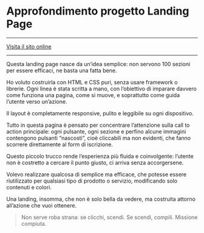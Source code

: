 # Approfondimento progetto Landing Page

---

[Visita il sito online](https://paginaprova.altervista.org)  

---

Questa landing page nasce da un’idea semplice: non servono 100 sezioni per essere efficaci, ne basta una fatta bene.

Ho voluto costruirla con HTML e CSS puri, senza usare framework o librerie. Ogni linea è stata scritta a mano, con l’obiettivo di imparare davvero come funziona una pagina, come si muove, e soprattutto come guida l’utente verso un’azione.

Il layout è completamente responsive, pulito e leggibile su ogni dispositivo.

Tutto in questa pagina è pensato per concentrare l’attenzione sulla call to action principale: ogni pulsante, ogni sezione e perfino alcune immagini contengono pulsanti “nascosti”, cioè cliccabili ma non evidenti, che fanno scorrere direttamente al form di iscrizione.

Questo piccolo trucco rende l’esperienza più fluida e coinvolgente: l’utente non è costretto a cercare il punto giusto, ci arriva senza accorgersene.

Volevo realizzare qualcosa di semplice ma efficace, che potesse essere riutilizzato per qualsiasi tipo di prodotto o servizio, modificando solo contenuti e colori.

Una landing, insomma, che non è solo bella da vedere, ma costruita attorno all’azione che vuoi ottenere.

>Non serve roba strana: se clicchi, scendi. Se scendi, compili. Missione compiuta.

